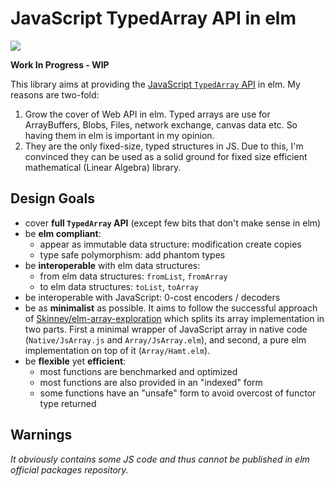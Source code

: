 # JavaScript TypedArray API in elm

[![][badge-license]][license]

**Work In Progress - WIP**

This library aims at providing the
[JavaScript `TypedArray` API][typed-array] in elm.
My reasons are two-fold:

1. Grow the cover of Web API in elm.
Typed arrays are use for ArrayBuffers, Blobs, Files, network exchange,
canvas data etc. So having them in elm is important in my opinion.
2. They are the only fixed-size, typed structures in JS. Due to this,
I'm convinced they can be used as a solid ground for fixed size
efficient mathematical (Linear Algebra) library.


[badge-license]: https://img.shields.io/badge/license-MPL--2.0-blue.svg?style=flat-square
[license]: https://www.mozilla.org/en-US/MPL/2.0/
[typed-array]: https://developer.mozilla.org/en-US/docs/Web/JavaScript/Typed_arrays


## Design Goals

 * cover **full `TypedArray` API** (except few bits that don't make sense in elm)
 * be **elm compliant**:
   * appear as immutable data structure: modification create copies
   * type safe polymorphism: add phantom types
 * be **interoperable** with elm data structures:
   * from elm data structures: `fromList`, `fromArray`
   * to elm data structures: `toList`, `toArray`
 * be interoperable with JavaScript: 0-cost encoders / decoders
 * be as **minimalist** as possible. It aims to follow the successful approach
   of [Skinney/elm-array-exploration] which splits its array implementation in two parts.
   First a minimal wrapper of JavaScript array in native code (`Native/JsArray.js`
   and `Array/JsArray.elm`),
   and second, a pure elm implementation on top of it (`Array/Hamt.elm`).
 * be **flexible** yet **efficient**:
   * most functions are benchmarked and optimized
   * most functions are also provided in an "indexed" form
   * some functions have an "unsafe" form to avoid overcost of functor type returned

[Skinney/elm-array-exploration]: https://github.com/Skinney/elm-array-exploration

## Warnings

_It obviously contains some JS code and thus cannot be published
in elm official packages repository._

